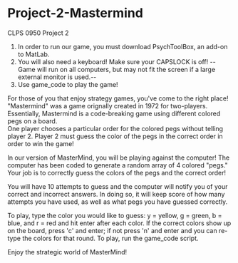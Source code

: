 # Project-2-Mastermind
CLPS 0950 Project 2

1. In order to run our game, you must download PsychToolBox, an add-on to MatLab.
2.  You will also need a keyboard! Make sure your CAPSLOCK is off!
   --Game will run on all computers, but may not fit the screen if a large external monitor is used.--
3. Use game_code to play the game!

For those of you that enjoy strategy games, you've come to the right place! "Mastermind" was a game orignally created in 1972 for two-players.
Essentially, Mastermind is  a code-breaking game using different colored pegs on a board.  
One player chooses a particular order for the colored pegs without telling player 2.
Player 2 must guess the color of the pegs in the correct order in order to win the game!

In our version of MasterMind, you will be playing against the computer!
The computer has been coded to generate a random array of 4 colored "pegs." Your job is to correctly guess the colors of the pegs and the correct order!

You will have 10 attempts to guess and the computer will notify you of your correct and incorrect answers. In doing so, it will keep score of how many 
attempts you have used, as well as what pegs you have guessed correctly. 

To play, type the color you would like to guess: y = yellow, g = green, b = blue, and r = red and hit enter after each color. If the correct colors show up on the board, press 'c' and enter; if not press 'n' and enter and you can re-type the colors for that round. To play, run the game_code script.

Enjoy the strategic world of MasterMind!
